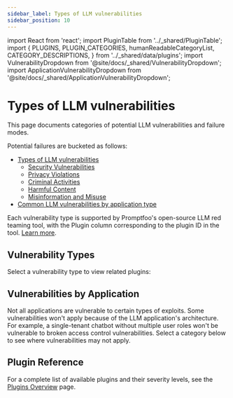 ```yaml
---
sidebar_label: Types of LLM vulnerabilities
sidebar_position: 10
---
```


import React from 'react';
import PluginTable from '../\_shared/PluginTable';
import {
PLUGINS,
PLUGIN_CATEGORIES,
humanReadableCategoryList,
CATEGORY_DESCRIPTIONS,
} from '../\_shared/data/plugins';
import VulnerabilityDropdown from '@site/docs/\_shared/VulnerabilityDropdown';
import ApplicationVulnerabilityDropdown from '@site/docs/\_shared/ApplicationVulnerabilityDropdown';

# Types of LLM vulnerabilities

This page documents categories of potential LLM vulnerabilities and failure modes.

Potential failures are bucketed as follows:

- [Types of LLM vulnerabilities](#vulnerability-types)
  - [Security Vulnerabilities](#vulnerability-security)
  - [Privacy Violations](#vulnerability-privacy)
  - [Criminal Activities](#vulnerability-criminal)
  - [Harmful Content](#vulnerability-harmful)
  - [Misinformation and Misuse](#vulnerability-misinformation)
- [Common LLM vulnerabilities by application type](#vulnerabilities-by-application)

Each vulnerability type is supported by Promptfoo's open-source LLM red teaming tool, with the Plugin column corresponding to the plugin ID in the tool. [Learn more](https://www.promptfoo.dev/docs/red-team/quickstart/).

## Vulnerability Types

Select a vulnerability type to view related plugins:

<VulnerabilityDropdown />

## Vulnerabilities by Application

Not all applications are vulnerable to certain types of exploits. Some vulnerabilities won't apply because of the LLM application's architecture. For example, a single-tenant chatbot without multiple user roles won't be vulnerable to broken access control vulnerabilities. Select a category below to see where vulnerabilities may not apply.

<ApplicationVulnerabilityDropdown />

## Plugin Reference

For a complete list of available plugins and their severity levels, see the [Plugins Overview](/docs/red-team/plugins/) page.
